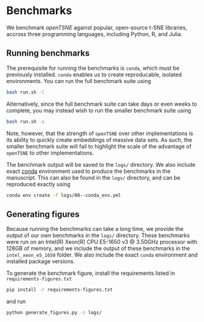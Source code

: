 # Benchmarks

We benchmark *openTSNE* against popular, open-source t-SNE libraries, accross three programming languages, including Python, R, and Julia.

## Running benchmarks

The prerequisite for running the benchmarks is `conda`, which must be previously installed. `conda` enables us to create reproducable, isolated environments. You can run the full benchmark suite using

```bash
bash run.sh -l
```

Alternatively, since the full benchmark suite can take days or even weeks to complete, you may instead wish to run the smaller benchmark suite using

```bash
bash run.sh -s
```

Note, however, that the strength of `openTSNE` over other implementations is its ability to quickly create embeddings of massive data sets. As such, the smaller benchmark suite will fail to highlight the scale of the advantage of `openTSNE` to other implementations.

The benchmark output will be saved to the `logs/` directory. We also include exact [conda](https://docs.conda.io/en/latest/miniconda.html) environment used to produce the benchmarks in the manuscript. This can also be found in the `logs/` directory, and can be reproduced exactly using

```bash
conda env create -f logs/00--conda_env.yml
```

## Generating figures

Because running the benchmarks can take a long time, we provide the output of our own benchmarks in the `logs/` directory. These benchmarks were run on an Intel(R) Xeon(R) CPU E5-1650 v3 @ 3.50GHz processor with 128GB of memory, and we include the output of these benchmarks in the `intel_xeon_e5_1650` folder. We also include the exact `conda` environment and installed package versions.

To generate the benchmark figure, install the requirements listed in `requirements-figures.txt`

```bash
pip install -r requirements-figures.txt
```

and run

```bash
python generate_figures.py -i logs/
```